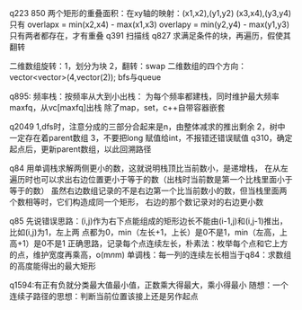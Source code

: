q223 850
两个矩形的重叠面积：在xy轴的映射：(x1,x2),(y1,y2)   (x3,x4),(y3,y4)
只有 overlapx =  min(x2,x4) - max(x1,x3)
     overlapy = min(y2,y4) - max(y1,y3)
只有两者都存在，才有重叠
q391 扫描线
q827  求满足条件的块，再遍历，假使其翻转

二维数组旋转：1，划分为块  2，翻转：swap
二维数组的四个方向：vector<vector<int>>(4,vector<int>(2));
bfs与queue

q895:
频率栈：按频率从大到小出栈：
为每个频率都建栈，同时维护最大频率maxfq，从vc[maxfq]出栈
除了map，set，c++自带容器嵌套

q2049 1,dfs时，注意分成的三部分合起来是n，由整体减求的推出剩余
2，树中一定存在着parent数组  3，不要把long 赋值给int，不报错还错误赋值
q310，确定起点后，更新parent数组，以此回溯路径

q84 用单调栈求解两侧更小的数，这就说明栈顶比当前数小，是递增栈，
在从左遍历时也可以求出右边位置更小于等于的数（出栈时当前数是第一个比栈里面小于等于的数）
虽然右边数组记录的不是右边第一个比当前数小的数，但当栈里面两个数相等时，它们构造成同一个矩形，
右边的那个数记录对的右边更小数

q85  先说错误思路：(i,j)作为右下点能组成的矩形边长不能由(i-1,j)和(i,j-1)推出，比如(i,j)为1，左上两
点都为0，min（左长+1，上长）是0不是1，min（左高，上高+1）是0不是1
正确思路，记录每个点连续左长，朴素法：枚举每个点和它上方的点，维护宽度再乘高，o(m*n*m)
单调栈：每一列的连续左长相当于q84：求数组的高度能得出的最大矩形

q1594:有正有负就分类最大值最小值，正数乘大得最大，乘小得最小
随想：一个连续子路径的思想：判断当前位置该接上还是另作起点



